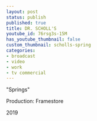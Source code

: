 ```yaml
---
layout: post
status: publish
published: true
title: DR. SCHOLL'S
youtube_id: 76rsg3s-15M
has_youtube_thumbnail: false
custom_thumbnail: scholls-spring
categories:
- broadcast
- video
- work
- tv commercial
---
```

"Springs"

Production: Framestore

2019


